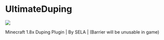 # UltimateDuping

![](https://img.shields.io/github/downloads/:NotARandomRock/:UltimateDuping/total.svg?style=plastic)

Minecraft 1.8x Duping Plugin | By SELA | (Barrier will be unusable in game)
